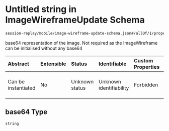 # Untitled string in ImageWireframeUpdate Schema

```txt
session-replay/mobile/image-wireframe-update-schema.json#/allOf/1/properties/base64
```

base64 representation of the image. Not required as the ImageWireframe can be initialised without any base64

| Abstract            | Extensible | Status         | Identifiable            | Custom Properties | Additional Properties | Access Restrictions | Defined In                                                                                                                     |
| :------------------ | :--------- | :------------- | :---------------------- | :---------------- | :-------------------- | :------------------ | :----------------------------------------------------------------------------------------------------------------------------- |
| Can be instantiated | No         | Unknown status | Unknown identifiability | Forbidden         | Allowed               | none                | [image-wireframe-update-schema.json\*](../out/session-replay/mobile/image-wireframe-update-schema.json "open original schema") |

## base64 Type

`string`
